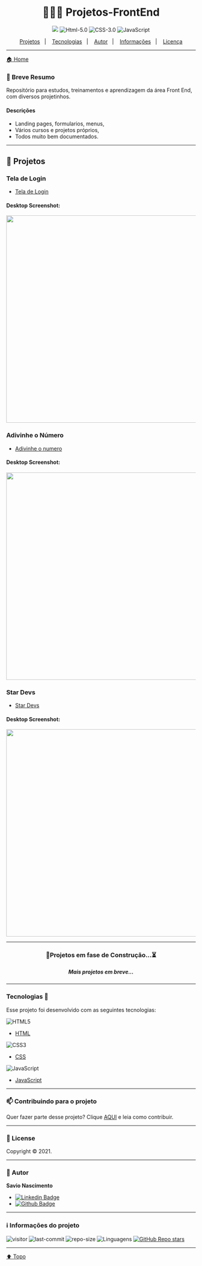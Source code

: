 <h1 align="center"> 👨🏽‍💻 Projetos-FrontEnd <a id="top"></a> </h1> 

<div align="center">

![](https://img.shields.io/badge/license-MIT-lightseagreen)
![Html-5.0](https://img.shields.io/badge/Html-5.0-F16529?logo=html5&style=flat)
![CSS-3.0](https://img.shields.io/badge/Css-3.0-2965f1?logo=CSS3&style=flat)
![JavaScript](https://img.shields.io/badge/Java-Script-yellow?logo=javascript&style=flat) 

</div>

<p align="center">
    <a href="#projetos">Projetos</a>&nbsp;&nbsp;&nbsp;|&nbsp;&nbsp;&nbsp;
    <a href="#tecnologias">Tecnologias</a>&nbsp;&nbsp;&nbsp;|&nbsp;&nbsp;&nbsp;
    <a href="#autor">Autor</a>&nbsp;&nbsp;&nbsp;|&nbsp;&nbsp;&nbsp;
    <a href="#info">Informações</a>&nbsp;&nbsp;&nbsp;|&nbsp;&nbsp;&nbsp;
    <a href="#license">Licença</a>
</p>

----

[🏠 Home](https://github.com/savionascimentodev/Projetos-FrontEnd)

### 🎯 Breve Resumo

Repositório para estudos, treinamentos e aprendizagem da área Front End, com diversos projetinhos. 

#### Descrições

* Landing pages, formularios, menus, 
* Vários cursos e projetos próprios,
* Todos muito bem documentados.

---

## 📍 Projetos <a id="projetos"></a>

### Tela de Login

* [Tela de Login](https://github.com/savionascimentodev/Projetos-FrontEnd/tree/main/Login)

#### Desktop Screenshot:

<img src="https://github.com/savionascimentodev/Projetos-FrontEnd/blob/main/Login/img/Print-TeladeLogin.png" width="550">

<br>

### Adivinhe o Número

* [Adivinhe o numero](https://github.com/savionascimentodev/Projetos-FrontEnd/tree/main/AdivinheNumero)

#### Desktop Screenshot:

<img src="https://github.com/savionascimentodev/Projetos-FrontEnd/blob/main/AdivinheNumero/img/Print-AdivinheNumero.png" width="550">

<br>

### Star Devs

* [Star Devs](https://github.com/savionascimentodev/Projetos-FrontEnd/tree/main/StarDevs)

#### Desktop Screenshot:

<img src="https://github.com/savionascimentodev/Projetos-FrontEnd/blob/main/StarDevs/img/Print-StarDevs.png" width="550">

---

<div align="center">
  
### 🚧Projetos em fase de Construção...⏳
##### Mais projetos em breve...

</div>

---

### Tecnologias 🚀 <a id="tecnologias"></a>

Esse projeto foi desenvolvido com as seguintes tecnologias:

![HTML5](https://img.shields.io/badge/-HTML5-F06426?style=flat-square&logoColor=fff&logo=HTML5)

- [HTML](https://developer.mozilla.org/pt-BR/docs/Web/HTML)

![CSS3](https://img.shields.io/badge/-CSS3-5DAFEF?style=flat-square&logoColor=fff&logo=CSS3)

- [CSS](https://developer.mozilla.org/pt-BR/docs/Web/CSS)

![JavaScript](https://img.shields.io/badge/-JavaScript-FEAE32?style=flat-square&logoColor=fff&logo=javascript)

- [JavaScript](https://developer.mozilla.org/pt-BR/docs/Web/JavaScript)

---

### 📫 Contribuindo para o projeto

Quer fazer parte desse projeto? Clique [AQUI](https://github.com/savionascimentodev/Projetos-FrontEnd/blob/main/Contribuing.md) e leia como contribuir.

---

### 📝 License <a id="license"></a>

Copyright © 2021.<br/>

---

### 👤 Autor <a id="autor"></a>

**Savio Nascimento**

* [![Linkedin Badge](https://img.shields.io/badge/-SavioNascimento-blue?style=flat-square&logo=Linkedin&logoColor=white&link=https://www.linkedin.com/savio-nascimento)](https://www.linkedin.com/in/savio-nascimento/) 
* [![Github Badge](https://img.shields.io/badge/savionascimentodev-24292e?style=flat&logo=Github&logoColor=white&link=https://github.com/savionascimentodev)](https://github.com/savionascimentodev)

---

### ℹ️ Informações do projeto <a id="info"></a>

![visitor](https://visitor-badge.glitch.me/badge?page_id=savionascimentodev.Projetos-FrontEnd)
![last-commit](https://img.shields.io/github/last-commit/savionascimentodev/Projetos-FrontEnd?&color=lightseagreen) 
![repo-size](https://img.shields.io/github/repo-size/savionascimentodev/Projetos-FrontEnd?&color=lightseagreen) 
<img src="https://img.shields.io/github/languages/count/savionascimentodev/Projetos-FrontEnd?color=lightseagreen&style=flat" alt="Linguagens">
[![GitHub Repo stars](https://img.shields.io/github/stars/savionascimentodev/Projetos-FrontEnd?style=social)](https://github.com/savionascimentodev/MaratonaDiscover/stargazers) 

---

[⬆️ Topo](#top) <br>
